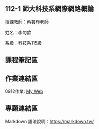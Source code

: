 ## 112-1 師大科技系網際網路概論

授課教師：蔡芸琤老師

姓名：李勻歆

系級：科技系115級

## 課程筆記區
## 作業連結區

0912作業: [My Web](file:///C:/Users/a0983/OneDrive/%E6%A1%8C%E9%9D%A2/Project/bootstrap-5.3.1-examples/carousel/index.html)

## 專題連結區
Markdown 語法說明：https://markdown.tw/
